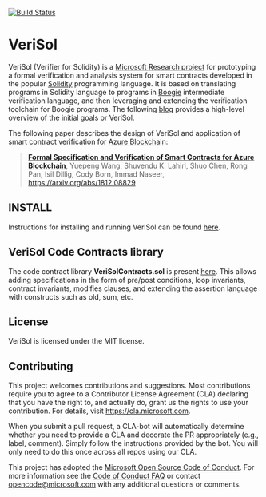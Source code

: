 [![Build Status](https://shuvendu-lahiri.visualstudio.com/VeriSol%20Azure%20pipeline%20Build/_apis/build/status/microsoft.verisol?branchName=master)](https://shuvendu-lahiri.visualstudio.com/VeriSol%20Azure%20pipeline%20Build/_build/latest?definitionId=3&branchName=master)

# VeriSol

VeriSol (Verifier for Solidity) is a [Microsoft Research project](https://www.microsoft.com/en-us/research/project/verisol-a-formal-verifier-for-solidity-based-smart-contracts/) for prototyping a formal verification and analysis system for smart contracts developed in the popular [Solidity](https://solidity.readthedocs.io/) programming language. It is based on translating
programs in Solidity language to programs in [Boogie](https://github.com/boogie-org/boogie) intermediate 
verification language, and then leveraging and extending the verification toolchain for Boogie programs. The following [blog](https://www.microsoft.com/en-us/research/blog/researchers-work-to-secure-azure-blockchain-smart-contracts-with-formal-verification/) provides a high-level overview of the initial goals or VeriSol.

The following paper describes the design of VeriSol and application of smart contract verification for [Azure Blockchain](https://azure.microsoft.com/en-us/solutions/blockchain/):

> [__Formal Specification and Verification of Smart Contracts for Azure Blockchain__](https://www.microsoft.com/en-us/research/publication/formal-specification-and-verification-of-smart-contracts-for-azure-blockchain/),  Yuepeng Wang, Shuvendu K. Lahiri, Shuo Chen, Rong Pan, Isil Dillig, Cody Born, Immad Naseer, https://arxiv.org/abs/1812.08829

## INSTALL

Instructions for installing and running VeriSol can be found [here](INSTALL.md).

## VeriSol Code Contracts library

The code contract library **VeriSolContracts.sol** is present [here](/Test/regressions/Libraries/VeriSolContracts.sol). This allows adding specifications in the form of pre/post conditions, loop invariants, contract invariants, modifies clauses, and extending the assertion language with constructs such as old, sum, etc.


## License

VeriSol is licensed under the MIT license. 

## Contributing

This project welcomes contributions and suggestions.  Most contributions require you to agree to a
Contributor License Agreement (CLA) declaring that you have the right to, and actually do, grant us
the rights to use your contribution. For details, visit https://cla.microsoft.com.

When you submit a pull request, a CLA-bot will automatically determine whether you need to provide
a CLA and decorate the PR appropriately (e.g., label, comment). Simply follow the instructions
provided by the bot. You will only need to do this once across all repos using our CLA.

This project has adopted the [Microsoft Open Source Code of Conduct](https://opensource.microsoft.com/codeofconduct/).
For more information see the [Code of Conduct FAQ](https://opensource.microsoft.com/codeofconduct/faq/) or
contact [opencode@microsoft.com](mailto:opencode@microsoft.com) with any additional questions or comments.
